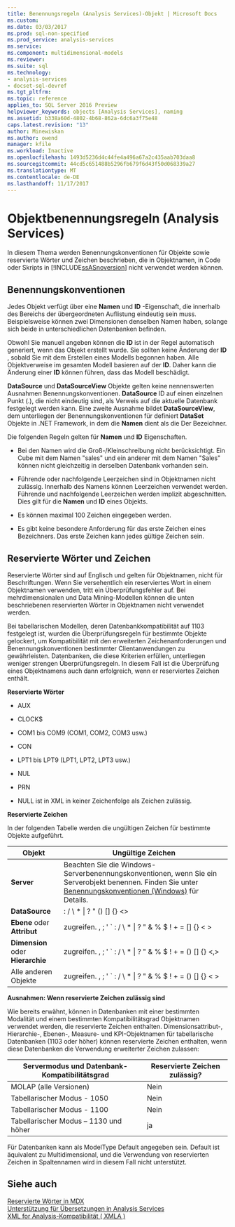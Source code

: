 ```yaml
---
title: Benennungsregeln (Analysis Services)-Objekt | Microsoft Docs
ms.custom: 
ms.date: 03/03/2017
ms.prod: sql-non-specified
ms.prod_service: analysis-services
ms.service: 
ms.component: multidimensional-models
ms.reviewer: 
ms.suite: sql
ms.technology:
- analysis-services
- docset-sql-devref
ms.tgt_pltfrm: 
ms.topic: reference
applies_to: SQL Server 2016 Preview
helpviewer_keywords: objects [Analysis Services], naming
ms.assetid: b338a60d-4802-4b68-862a-6dc6a3f75e48
caps.latest.revision: "13"
author: Minewiskan
ms.author: owend
manager: kfile
ms.workload: Inactive
ms.openlocfilehash: 1493d5236d4c44fe4a496a67a2c435aab703daa8
ms.sourcegitcommit: 44cd5c651488b5296fb679f6d43f50d068339a27
ms.translationtype: MT
ms.contentlocale: de-DE
ms.lasthandoff: 11/17/2017
---
```

# <a name="object-naming-rules-analysis-services"></a>Objektbenennungsregeln (Analysis Services)
  In diesem Thema werden Benennungskonventionen für Objekte sowie reservierte Wörter und Zeichen beschrieben, die in Objektnamen, in Code oder Skripts in [!INCLUDE[ssASnoversion](../../../includes/ssasnoversion-md.md)] nicht verwendet werden können.  
  
##  <a name="bkmk_Names"></a>Benennungskonventionen  
 Jedes Objekt verfügt über eine **Namen** und **ID** -Eigenschaft, die innerhalb des Bereichs der übergeordneten Auflistung eindeutig sein muss. Beispielsweise können zwei Dimensionen denselben Namen haben, solange sich beide in unterschiedlichen Datenbanken befinden.  
  
 Obwohl Sie manuell angeben können die **ID** ist in der Regel automatisch generiert, wenn das Objekt erstellt wurde. Sie sollten keine Änderung der **ID** , sobald Sie mit dem Erstellen eines Modells begonnen haben. Alle Objektverweise im gesamten Modell basieren auf der **ID**. Daher kann die Änderung einer **ID** können führen, dass das Modell beschädigt.  
  
 **DataSource** und **DataSourceView** Objekte gelten keine nennenswerten Ausnahmen Benennungskonventionen. **DataSource** ID auf einen einzelnen Punkt (.), die nicht eindeutig sind, als Verweis auf die aktuelle Datenbank festgelegt werden kann. Eine zweite Ausnahme bildet **DataSourceView**, dem unterliegen der Benennungskonventionen für definiert **DataSet** Objekte in .NET Framework, in dem die **Namen** dient als die Der Bezeichner.  
  
 Die folgenden Regeln gelten für **Namen** und **ID** Eigenschaften.  
  
-   Bei den Namen wird die Groß-/Kleinschreibung nicht berücksichtigt. Ein Cube mit dem Namen "sales" und ein anderer mit dem Namen "Sales" können nicht gleichzeitig in derselben Datenbank vorhanden sein.  
  
-   Führende oder nachfolgende Leerzeichen sind in Objektnamen nicht zulässig. Innerhalb des Namens können Leerzeichen verwendet werden. Führende und nachfolgende Leerzeichen werden implizit abgeschnitten. Dies gilt für die **Namen** und **ID** eines Objekts.  
  
-   Es können maximal 100 Zeichen eingegeben werden.  
  
-   Es gibt keine besondere Anforderung für das erste Zeichen eines Bezeichners. Das erste Zeichen kann jedes gültige Zeichen sein.  
  
##  <a name="bkmk_reserved"></a>Reservierte Wörter und Zeichen  
 Reservierte Wörter sind auf Englisch und gelten für Objektnamen, nicht für Beschriftungen. Wenn Sie versehentlich ein reserviertes Wort in einem Objektnamen verwenden, tritt ein Überprüfungsfehler auf. Bei mehrdimensionalen und Data Mining-Modellen können die unten beschriebenen reservierten Wörter in Objektnamen nicht verwendet werden.  
  
 Bei tabellarischen Modellen, deren Datenbankkompatibilität auf 1103 festgelegt ist, wurden die Überprüfungsregeln für bestimmte Objekte gelockert, um Kompatibilität mit den erweiterten Zeichenanforderungen und Benennungskonventionen bestimmter Clientanwendungen zu gewährleisten. Datenbanken, die diese Kriterien erfüllen, unterliegen weniger strengen Überprüfungsregeln. In diesem Fall ist die Überprüfung eines Objektnamens auch dann erfolgreich, wenn er reserviertes Zeichen enthält.  
  
 **Reservierte Wörter**  
  
-   AUX  
  
-   CLOCK$  
  
-   COM1 bis COM9 (COM1, COM2, COM3 usw.)  
  
-   CON  
  
-   LPT1 bis LPT9 (LPT1, LPT2, LPT3 usw.)  
  
-   NUL  
  
-   PRN  
  
-   NULL ist in XML in keiner Zeichenfolge als Zeichen zulässig.  
  
 **Reservierte Zeichen**  
  
 In der folgenden Tabelle werden die ungültigen Zeichen für bestimmte Objekte aufgeführt.  
  
|Objekt|Ungültige Zeichen|  
|------------|------------------------|  
|**Server**|Beachten Sie die Windows-Serverbenennungskonventionen, wenn Sie ein Serverobjekt benennen. Finden Sie unter [Benennungskonventionen (Windows)](http://msdn.microsoft.com/library/windows/desktop/ms682856\(v=vs.85\).aspx) für Details.|  
|**DataSource**|: / \ * &#124; ? " () [] {} <>|  
|**Ebene** oder **Attribut**|zugreifen. , ; ' ` : / \ * &#124; ? " & % $ ! + = [] {} < >|  
|**Dimension** oder **Hierarchie**|zugreifen. , ; ' ` : / \ * &#124; ? " & % $ ! + = () [] {} \<,>|  
|Alle anderen Objekte|zugreifen. , ; ' ` : / \ * &#124; ? " & % $ ! + = () [] {} < >|  
  
 **Ausnahmen: Wenn reservierte Zeichen zulässig sind**  
  
 Wie bereits erwähnt, können in Datenbanken mit einer bestimmten Modalität und einem bestimmten Kompatibilitätsgrad Objektnamen verwendet werden, die reservierte Zeichen enthalten. Dimensionsattribut-, Hierarchie-, Ebenen-, Measure- und KPI-Objektnamen für tabellarische Datenbanken (1103 oder höher) können reservierte Zeichen enthalten, wenn diese Datenbanken die Verwendung erweiterter Zeichen zulassen:  
  
|Servermodus und Datenbank-Kompatibilitätsgrad|Reservierte Zeichen zulässig?|  
|--------------------------------------------------|----------------------------------|  
|MOLAP (alle Versionen)|Nein|  
|Tabellarischer Modus - 1050|Nein|  
|Tabellarischer Modus - 1100|Nein|  
|Tabellarischer Modus – 1130 und höher|ja|  
  
 Für Datenbanken kann als ModelType Default angegeben sein. 
          Default ist äquivalent zu Multidimensional, und die Verwendung von reservierten Zeichen in Spaltennamen wird in diesem Fall nicht unterstützt.  
  
## <a name="see-also"></a>Siehe auch  
 [Reservierte Wörter in MDX](../../../mdx/mdx-reserved-words.md)   
 [Unterstützung für Übersetzungen in Analysis Services](../../../analysis-services/translation-support-in-analysis-services.md)   
 [XML for Analysis-Kompatibilität &#40; XMLA &#41;](../../../analysis-services/xmla/xml-for-analysis-compliance-xmla.md)  
  
  
